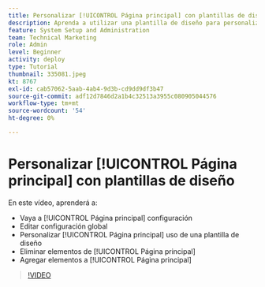 ```yaml
---
title: Personalizar [!UICONTROL Página principal] con plantillas de diseño
description: Aprenda a utilizar una plantilla de diseño para personalizar [!UICONTROL Página principal] añadiendo o quitando campos.
feature: System Setup and Administration
team: Technical Marketing
role: Admin
level: Beginner
activity: deploy
type: Tutorial
thumbnail: 335081.jpeg
kt: 8767
exl-id: cab57062-5aab-4ab4-9d3b-cd9dd9df3b47
source-git-commit: adf12d7846d2a1b4c32513a3955c080905044576
workflow-type: tm+mt
source-wordcount: '54'
ht-degree: 0%

---
```


# Personalizar [!UICONTROL Página principal] con plantillas de diseño

En este vídeo, aprenderá a:

* Vaya a [!UICONTROL Página principal] configuración
* Editar configuración global
* Personalizar [!UICONTROL Página principal] uso de una plantilla de diseño
* Eliminar elementos de [!UICONTROL Página principal]
* Agregar elementos a [!UICONTROL Página principal]

>[!VIDEO](https://video.tv.adobe.com/v/335081/?quality=12)
